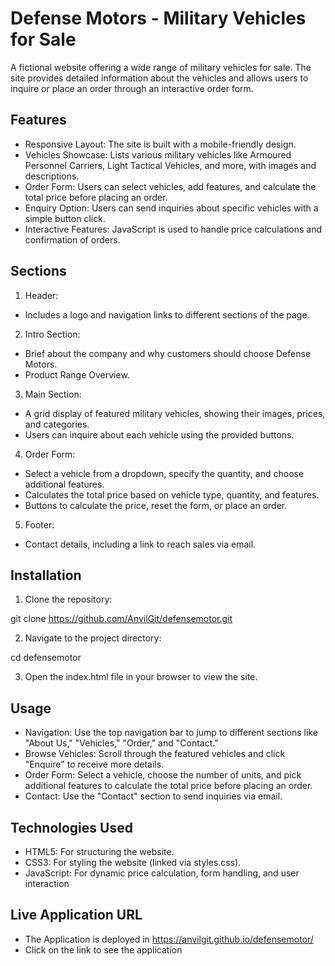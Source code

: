 # Defense Motors - Military Vehicles for Sale

A fictional website offering a wide range of military vehicles for sale. The site provides detailed information about the vehicles and allows users to inquire or place an order through an interactive order form.

## Features

- Responsive Layout:  The site is built with a mobile-friendly design.
- Vehicles Showcase:  Lists various military vehicles like Armoured Personnel Carriers, Light Tactical Vehicles, and more, with images and descriptions.
- Order Form:  Users can select vehicles, add features, and calculate the total price before placing an order.
- Enquiry Option:  Users can send inquiries about specific vehicles with a simple button click.
- Interactive Features:  JavaScript is used to handle price calculations and confirmation of orders.

## Sections
1. Header:

- Includes a logo and navigation links to different sections of the page.

2. Intro Section:

- Brief about the company and why customers should choose Defense Motors.
- Product Range Overview.

3. Main Section:

- A grid display of featured military vehicles, showing their images, prices, and categories.
- Users can inquire about each vehicle using the provided buttons.

4. Order Form:

- Select a vehicle from a dropdown, specify the quantity, and choose additional features.
- Calculates the total price based on vehicle type, quantity, and features.
- Buttons to calculate the price, reset the form, or place an order.

5. Footer:

- Contact details, including a link to reach sales via email.

## Installation
1. Clone the repository:
   
git clone https://github.com/AnvilGit/defensemotor.git

2. Navigate to the project directory:

cd defensemotor

3. Open the index.html file in your browser to view the site.


## Usage
- Navigation: Use the top navigation bar to jump to different sections like "About Us," "Vehicles," "Order," and "Contact."
- Browse Vehicles: Scroll through the featured vehicles and click "Enquire" to receive more details.
- Order Form: Select a vehicle, choose the number of units, and pick additional features to calculate the total price before placing an order.
- Contact: Use the "Contact" section to send inquiries via email.

## Technologies Used
- HTML5: For structuring the website.
- CSS3: For styling the website (linked via styles.css).
- JavaScript: For dynamic price calculation, form handling, and user interaction

## Live Application URL

- The Application is deployed in https://anvilgit.github.io/defensemotor/
- Click on the link to see the application


